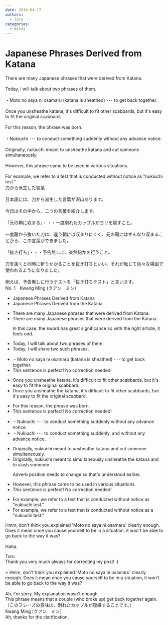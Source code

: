 ```yaml
---
date: 2016-04-17
authors:
  - toru
categories:
  - Essay
---
```


<h1 id="subject_show">Japanese Phrases Derived from Katana</h1>
<div class="date" hidden>Apr 17, 2016 16:57</div>
<div id="post"><div id="body_show_ori">
There are many Japanese phrases that were derived from Katana.<br/><br/>Today, I will talk about two phrases of them.<br/><br/>・Moto no saya ni osamaru (katana is sheathed) ･･･ to get back together.<br/><br/>Once you unsheathe katana, it's difficult to fit other scabbards, but it's easy to fit the original scabbard.<br/><br/>For this reason, the phrase was born.<br/><br/>・Nukiuchi ･･･ to conduct something suddenly without any advance notice.<br/><br/>Originally, nukiuchi meant to unsheathe katana and cut someone simultaneously.<br/><br/>However, this phrase came to be used in various situations.<br/><br/>For example, we refer to a test that is conducted without notice as "nukiuchi test."
</div></div>

<!-- more -->

<div id="post_ja"><div id="body_show_mo">
刀から派生した言葉<br/><br/>日本語には、刀から派生した言葉が沢山あります。<br/><br/>今日はその中から、二つの言葉を紹介します。<br/><br/>「元の鞘に収まる」・・・一度別れたカップルがヨリを戻すこと。<br/><br/>一度鞘から抜いた刀は、違う鞘には収まりにくく、元の鞘にはすんなり収まることから、この言葉ができました。<br/><br/>「抜き打ち」・・・予告無しに、突然何かを行うこと。<br/><br/>刀を抜くと同時に斬りかかることを抜き打ちといい、それが転じて色々な場面で使われるようになりました。<br/><br/>例えば、予告無しに行うテストを「抜き打ちテスト」と言います。
</div></div>
<div id="block"><div class="first_name"> No. 1　<span class="just_name">Kwang Ming (クアン　ミン）</span></div><div id="block2">
<ul class="correction_field">
<li class="incorrect">Japanese Phrases Derived from Katana</li>
<li class="corrected correct">
Japanese Phrases Derived from <span class="f_blue">the </span>Katana
</li>
</ul>
<ul class="correction_field">
<li class="incorrect">There are many Japanese phrases that were derived from Katana.</li>
<li class="corrected correct">
There are many Japanese phrases that were derived from <span class="f_blue">the </span>Katana.
<p class="correction_comment">In this case, the sword has great significance so with the right article, it feels odd.</p>
</li>
</ul>
<ul class="correction_field">
<li class="incorrect">Today, I will talk about two phrases of them.</li>
<li class="corrected correct">
Today, I will <span class="f_blue">share two such phrases.</span>
</li>
</ul>
<ul class="correction_field">
<li class="incorrect">・Moto no saya ni osamaru (katana is sheathed) ･･･ to get back together.</li>
<li class="corrected perfect">This sentence is perfect! No correction needed!</li>
</ul>
<ul class="correction_field">
<li class="incorrect">Once you unsheathe katana, it's difficult to fit other scabbards, but it's easy to fit the original scabbard.</li>
<li class="corrected correct">
Once you unsheathe <span class="f_blue">the </span>katana, it's difficult to fit other scabbards, but it's easy to fit the original scabbard.
</li>
</ul>
<ul class="correction_field">
<li class="incorrect">For this reason, the phrase was born.</li>
<li class="corrected perfect">This sentence is perfect! No correction needed!</li>
</ul>
<ul class="correction_field">
<li class="incorrect">・Nukiuchi ･･･ to conduct something suddenly without any advance notice.</li>
<li class="corrected correct">
・Nukiuchi ･･･ to conduct something suddenly, <span class="f_blue">and </span>without any advance notice.
</li>
</ul>
<ul class="correction_field">
<li class="incorrect">Originally, nukiuchi meant to unsheathe katana and cut someone simultaneously.</li>
<li class="corrected correct">
Originally, nukiuchi meant to <span class="f_blue">simultaneously </span>unsheathe <span class="f_blue">the </span>katana and to <span class="f_blue">slash</span> someone .
<p class="correction_comment">Adverb position needs to change so that's understood earlier.</p>
</li>
</ul>
<ul class="correction_field">
<li class="incorrect">However, this phrase came to be used in various situations.</li>
<li class="corrected perfect">This sentence is perfect! No correction needed!</li>
</ul>
<ul class="correction_field">
<li class="incorrect">For example, we refer to a test that is conducted without notice as "nukiuchi test."</li>
<li class="corrected correct">
For example, we refer to a test that is conducted without notice as <span class="f_blue">a </span>"nukiuchi test."
</li>
</ul>
<p class="comment_small">
 Hmm, don't think you explained 'Moto no saya ni osamaru' clearly enough. Does it mean once you cause yourself to be in a situation, it won't be able to go back to the way it was?
 <br/>
 <br/>
 Haha.
</p>

</div><div class="name"><span class="just_name">Toru</span><br>
Thank you very much always for correcting my post! :)<br/><br/>&gt; Hmm, don't think you explained 'Moto no saya ni osamaru' clearly enough. Does it mean once you cause yourself to be in a situation, it won't be able to go back to the way it was? <br/><br/>Ah, I'm sorry. My explanation wasn't enough.<br/>This phrase means that a couple (who broke up) get back together again.<br/>（このフレーズの意味は、別れたカップルが復縁することです。）
</div>
<div class="name"><span class="just_name">Kwang Ming (クアン　ミン）</span><br>
Ah, thanks for the clarification.
</div>
</div>
